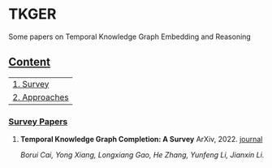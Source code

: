 # TKGER
Some papers on Temporal Knowledge Graph Embedding and Reasoning

## [Content](#content)

<table>
<tr><td colspan="2"><a href="#survey-papers">1. Survey</a></td></tr>
<tr><td colspan="2"><a href="#approaches">2. Approaches</a></td></tr> </table>




### [Survey Papers](#content)

1. **Temporal Knowledge Graph Completion: A Survey** ArXiv, 2022. [journal](https://arxiv.org/abs/2201.08236)

    *Borui Cai, Yong Xiang, Longxiang Gao, He Zhang, Yunfeng Li, Jianxin Li.*

